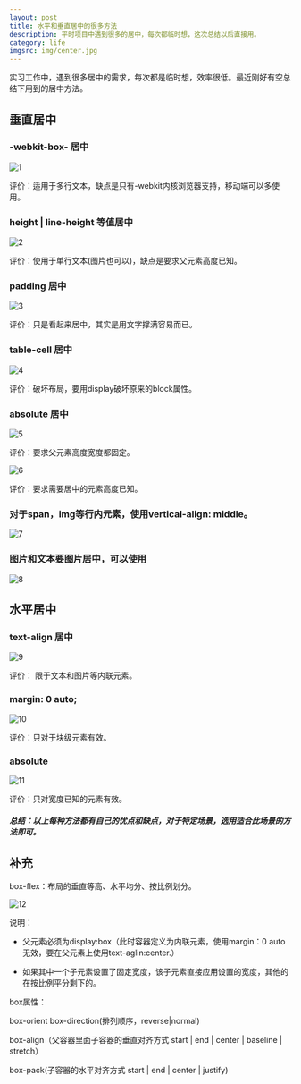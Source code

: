 ```yaml
---
layout: post
title: 水平和垂直居中的很多方法
description: 平时项目中遇到很多的居中，每次都临时想，这次总结以后直接用。
category: life
imgsrc: img/center.jpg
---
```

实习工作中，遇到很多居中的需求，每次都是临时想，效率很低。最近刚好有空总结下用到的居中方法。

## 垂直居中

### -webkit-box- 居中

![1](/img/center/1.png)

评价：适用于多行文本，缺点是只有-webkit内核浏览器支持，移动端可以多使用。

### height | line-height 等值居中

![2](/img/center/2.png)

评价：使用于单行文本(图片也可以)，缺点是要求父元素高度已知。

### padding 居中

![3](/img/center/3.png)

评价：只是看起来居中，其实是用文字撑满容易而已。

### table-cell 居中

![4](/img/center/4.png)

评价：破坏布局，要用display破坏原来的block属性。

### absolute 居中

![5](/img/center/5.png)

评价：要求父元素高度宽度都固定。


![6](/img/center/6.png)

评价：要求需要居中的元素高度已知。

### 对于span，img等行内元素，使用vertical-align: middle。

![7](/img/center/7.png)


### 图片和文本要图片居中，可以使用<img src=""  align="absmiddle" />

![8](/img/center/8.png)

## 水平居中

### text-align  居中

![9](/img/center/9.png)

 评价： 限于文本和图片等内联元素。

 ### margin: 0 auto;

 ![10](/img/center/10.png)

评价：只对于块级元素有效。

 ### absolute

 ![11](/img/center/11.png)

评价：只对宽度已知的元素有效。


##### **总结：以上每种方法都有自己的优点和缺点，对于特定场景，选用适合此场景的方法即可。**


## 补充

box-flex：布局的垂直等高、水平均分、按比例划分。

 ![12](/img/center/12.png)

 说明：

*  父元素必须为display:box（此时容器定义为内联元素，使用margin：0 auto无效，要在父元素上使用text-aglin:center.）

*  如果其中一个子元素设置了固定宽度，该子元素直接应用设置的宽度，其他的在按比例平分剩下的。



box属性：

box-orient box-direction(排列顺序，reverse|normal)

box-align（父容器里面子容器的垂直对齐方式 start | end | center | baseline | stretch）

box-pack(子容器的水平对齐方式 start | end | center | justify) 

